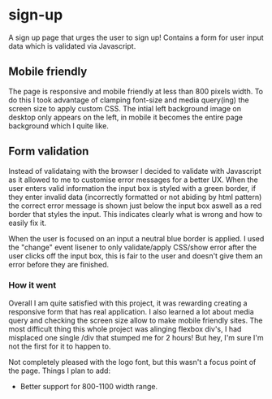 # sign-up

A sign up page that urges the user to sign up! Contains a form for user input data which is validated via Javascript.

## Mobile friendly

The page is responsive and mobile friendly at less than 800 pixels width. To do this I took advantage of clamping font-size and media query(ing) the screen size to apply custom CSS. The intial left background image on desktop only appears on the left, in mobile it becomes the entire page background which I quite like.

## Form validation

Instead of validataing with the browser I decided to validate with Javascript as it allowed to me to customise error messages for a better UX. When the user enters valid information the input box is styled with a green border, if they enter invalid data (incorrectly formatted or not abiding by html pattern) the correct error message is shown just below the input box aswell as a red border that styles the input. This indicates clearly what is wrong and how to easily fix it.

When the user is focused on an input a neutral blue border is applied. I used the "change" event lisener to only validate/apply CSS/show error after the user clicks off the input box, this is fair to the user and doesn't give them an error before they are finished.

### How it went

Overall I am quite satisfied with this project, it was rewarding creating a responsive form that has real application. I also learned a lot about media query and checking the screen size allow to make mobile friendly sites. The most difficult thing this whole project was alinging flexbox div's, I had misplaced one single /div that stumped me for 2 hours! But hey, I'm sure I'm not the first for it to happen to.

Not completely pleased with the logo font, but this wasn't a focus point of the page.
Things I plan to add:

- Better support for 800-1100 width range.
